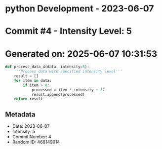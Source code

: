 ﻿# python Development - 2023-06-07
# Commit #4 - Intensity Level: 5
# Generated on: 2025-06-07 10:31:53
```python
def process_data_4(data, intensity=5):
    '''Process data with specified intensity level'''
    result = []
    for item in data:
        if item > 0:
            processed = item * intensity + 37
            result.append(processed)
    return result
```
## Metadata
- Date: 2023-06-07
- Intensity: 5
- Commit Number: 4
- Random ID: 468149914
